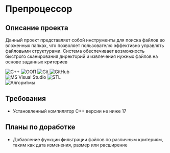# Препроцессор

## Описание проекта
Данный проект представляет собой инструменты для поиска файлов во вложенных папках, что позволяет пользователю эффективно управлять файловыми структурами. Система обеспечивает возможность быстрого сканирования директорий и извлечения нужных файлов на основе заданных критериев

![C++](https://img.shields.io/badge/C++-blue?logo=c%2B%2B&style=flat-square)
![ООП](https://img.shields.io/badge/ООП-red?style=flat-square)
![Git](https://img.shields.io/badge/Git-orange?logo=git&style=flat-square)
![GitHub](https://img.shields.io/badge/GitHub-black?logo=github&style=flat-square)
<br>
![MS Visual Studio](https://img.shields.io/badge/MS%20Visual%20Studio-lightblue?style=flat-square)
![STL](https://img.shields.io/badge/STL-lightgreen?style=flat-square)
<br>
![Алгоритмы](https://img.shields.io/badge/Алгоритмы-orange?style=flat-square)

## Требования
- Установленный компилятор C++ версии не ниже 17

## Планы по доработке
- Добавление функции фильтрации файлов по различным критериям, таким как дата изменения, размер или расширение